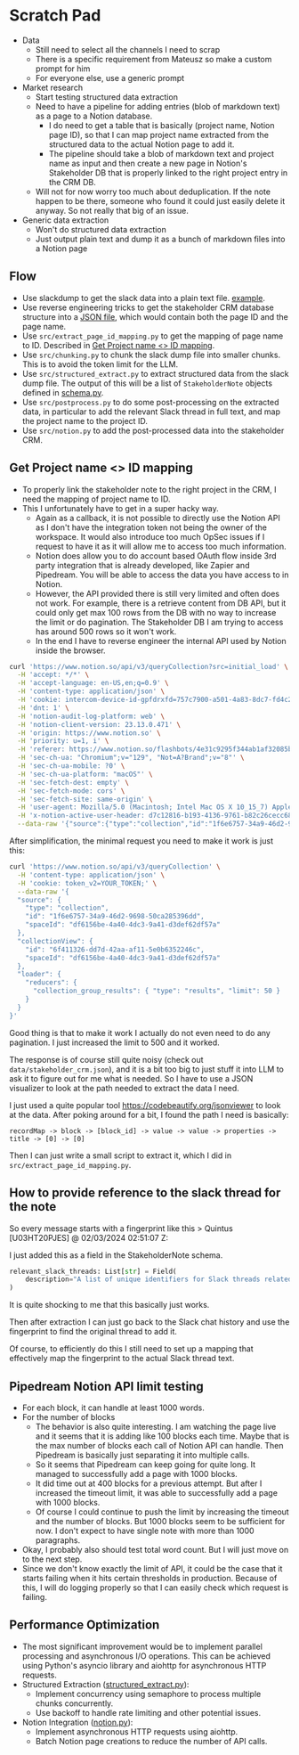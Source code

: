 # Scratch Pad

- Data
  - Still need to select all the channels I need to scrap
  - There is a specific requirement from Mateusz so make a custom prompt for him
  - For everyone else, use a generic prompt
- Market research
  - Start testing structured data extraction
  - Need to have a pipeline for adding entries (blob of markdown text) as a page to a Notion database.
    - I do need to get a table that is basically (project name, Notion page ID), so that I can map project name extracted from the structured data to the actual Notion page to add it.
    - The pipeline should take a blob of markdown text and project name as input and then create a new page in Notion's Stakeholder DB that is properly linked to the right project entry in the CRM DB.
  - Will not for now worry too much about deduplication. If the note happen to be there, someone who found it could just easily delete it anyway. So not really that big of an issue.
- Generic data extraction
  - Won't do structured data extraction
  - Just output plain text and dump it as a bunch of markdown files into a Notion page

## Flow

- Use slackdump to get the slack data into a plain text file. [example](data/C04HSTQAK0S.txt).
- Use reverse engineering tricks to get the stakeholder CRM database structure into a [JSON file](data/stakeholder_crm.json), which would contain both the page ID and the page name.
- Use `src/extract_page_id_mapping.py` to get the mapping of page name to ID. Described in [Get Project name <> ID mapping](#get-project-name--id-mapping).
- Use `src/chunking.py` to chunk the slack dump file into smaller chunks. This is to avoid the token limit for the LLM.
- Use `src/structured_extract.py` to extract structured data from the slack dump file. The output of this will be a list of `StakeholderNote` objects defined in [schema.py](src/schema.py).
- Use `src/postprocess.py` to do some post-processing on the extracted data, in particular to add the relevant Slack thread in full text, and map the project name to the project ID.
- Use `src/notion.py` to add the post-processed data into the stakeholder CRM.

## Get Project name <> ID mapping

- To properly link the stakeholder note to the right project in the CRM, I need the mapping of project name to ID.
- This I unfortunately have to get in a super hacky way.
  - Again as a callback, it is not possible to directly use the Notion API as I don't have the integration token not being the owner of the workspace. It would also introduce too much OpSec issues if I request to have it as it will allow me to access too much information.
  - Notion does allow you to do account based OAuth flow inside 3rd party integration that is already developed, like Zapier and Pipedream. You will be able to access the data you have access to in Notion.
  - However, the API provided there is still very limited and often does not work. For example, there is a retrieve content from DB API, but it could only get max 100 rows from the DB with no way to increase the limit or do pagination. The Stakeholder DB I am trying to access has around 500 rows so it won't work.
  - In the end I have to reverse engineer the internal API used by Notion inside the browser.

```bash
curl 'https://www.notion.so/api/v3/queryCollection?src=initial_load' \
  -H 'accept: */*' \
  -H 'accept-language: en-US,en;q=0.9' \
  -H 'content-type: application/json' \
  -H 'cookie: intercom-device-id-gpfdrxfd=757c7900-a501-4a83-8dc7-fd4c2d98f9b7; notion_browser_id=45ff7b08-258a-46c2-bf82-853a1d8326d1; NEXT_LOCALE=en-US; token_v2=v02%3Auser_token_or_cookies%3AxtWxPm1qEqg5UKpF4YAz8Ww8CDm2FHNFXdWK5j4w9tfbtyZDcQJeR12yHZ50gM414GBiipYHK-K-9rcanFHzPlsQCuwLXEJy7cPSy-ZmxUneUnc6n-3316iJZEgYIa4gYxip; notion_user_id=d7c12816-b193-4136-9761-b82c26cecc68; notion_users=[%22d7c12816-b193-4136-9761-b82c26cecc68%22]; notion_cookie_consent={%22id%22:%2236d95e96-d414-44ab-9ef5-40b275618520%22%2C%22permission%22:{%22necessary%22:true%2C%22targeting%22:true%2C%22preference%22:true%2C%22performance%22:true}%2C%22policy_version%22:%22v9%22}; device_id=0b56d3f0-f854-49d6-b381-130d5f1cd14b; AMP_6745a3116e=JTdCJTIyZGV2aWNlSWQlMjIlM0ElMjJmZWUxMzRlNi1mNjg3LTQ1ODctOTQ4Yi0yZmY4MDc0OGQwNGMlMjIlMkMlMjJ1c2VySWQlMjIlM0ElMjI4MjMwNTAzNC1kMGU4LTRlM2MtODg4Yi01ZTI5MGNmZjdkNmElMjIlMkMlMjJzZXNzaW9uSWQlMjIlM0ExNzA4ODk2NDQ2NTE5JTJDJTIyb3B0T3V0JTIyJTNBZmFsc2UlMkMlMjJsYXN0RXZlbnRUaW1lJTIyJTNBMTcwODg5NjYwNDQwMSUyQyUyMmxhc3RFdmVudElkJTIyJTNBMTIlN0Q=; p_sync_session=%7B%22tokenId%22%3A%22v02%3Async_session%3AbmdSEfN0CiK64qMWSQ5pEAwA1qhrQaAJKAPyrm0vkVzHjVVqYNN5sBAA_rytawc6x84NTSj7Hzrz0404vjk_t8LRxUg0rysd6tQTPZlnYYsvGw12IuXdmlxs8tFnocE1V6n0%22%2C%22userIds%22%3A%5B%22d7c12816-b193-4136-9761-b82c26cecc68%22%5D%7D; amp_af43d4=45ff7b08258a46c2bf82853a1d8326d1.ZDdjMTI4MTZiMTkzNDEzNjk3NjFiODJjMjZjZWNjNjg=..1i86he6cr.1i86he6cr.20.3.23; notion_check_cookie_consent=false; notion_cookie_sync_completed=%7B%22completed%22%3Atrue%2C%22version%22%3A4%7D; __cf_bm=1SoGGssdFP1xtLTnwO_E.KAKTWExc1NuZwcyv9tKKRw-1727701449-1.0.1.1-KvraHJ_MVrHU4MiStYxmtb7Ids1lrs0dsHWB7O.RGYyqcZqShueBAUpcyP.l5VKCBj9Y4NJhRDM_tJyDkpR7_Q; _cfuvid=iLttH1Db9oy12mDjTJnNZw3U1RbQfazNAJuvdOxpMME-1727701449444-0.0.1.1-604800000; amp_unused=45ff7b08258a46c2bf82853a1d8326d1.ZDdjMTI4MTZiMTkzNDEzNjk3NjFiODJjMjZjZWNjNjg=..1i91fh7bv.1i91h1nlm.7e.2.7g; notion_locale=en-US%2Flegacy' \
  -H 'dnt: 1' \
  -H 'notion-audit-log-platform: web' \
  -H 'notion-client-version: 23.13.0.471' \
  -H 'origin: https://www.notion.so' \
  -H 'priority: u=1, i' \
  -H 'referer: https://www.notion.so/flashbots/4e31c9295f344ab1af32085bc62e7c9e?v=6f411326dd7d42aaaf115e0b6352246c' \
  -H 'sec-ch-ua: "Chromium";v="129", "Not=A?Brand";v="8"' \
  -H 'sec-ch-ua-mobile: ?0' \
  -H 'sec-ch-ua-platform: "macOS"' \
  -H 'sec-fetch-dest: empty' \
  -H 'sec-fetch-mode: cors' \
  -H 'sec-fetch-site: same-origin' \
  -H 'user-agent: Mozilla/5.0 (Macintosh; Intel Mac OS X 10_15_7) AppleWebKit/537.36 (KHTML, like Gecko) Chrome/129.0.0.0 Safari/537.36' \
  -H 'x-notion-active-user-header: d7c12816-b193-4136-9761-b82c26cecc68' \
  --data-raw '{"source":{"type":"collection","id":"1f6e6757-34a9-46d2-9698-50ca285396dd","spaceId":"df6156be-4a40-4dc3-9a41-d3def62df57a"},"collectionView":{"id":"6f411326-dd7d-42aa-af11-5e0b6352246c","spaceId":"df6156be-4a40-4dc3-9a41-d3def62df57a"},"loader":{"reducers":{"collection_group_results":{"type":"results","limit":50}},"sort":[],"searchQuery":"","userId":"d7c12816-b193-4136-9761-b82c26cecc68","userTimeZone":"Asia/Kuala_Lumpur"},"aggregationStatus":"stripped"}'
```

After simplification, the minimal request you need to make it work is just this:

```bash
curl 'https://www.notion.so/api/v3/queryCollection' \
  -H 'content-type: application/json' \
  -H 'cookie: token_v2=YOUR_TOKEN;' \
  --data-raw '{
  "source": {
    "type": "collection",
    "id": "1f6e6757-34a9-46d2-9698-50ca285396dd",
    "spaceId": "df6156be-4a40-4dc3-9a41-d3def62df57a"
  },
  "collectionView": {
    "id": "6f411326-dd7d-42aa-af11-5e0b6352246c",
    "spaceId": "df6156be-4a40-4dc3-9a41-d3def62df57a"
  },
  "loader": {
    "reducers": {
      "collection_group_results": { "type": "results", "limit": 50 }
    }
  }
}'
```

Good thing is that to make it work I actually do not even need to do any pagination. I just increased the limit to 500 and it worked.

The response is of course still quite noisy (check out `data/stakeholder_crm.json`), and it is a bit too big to just stuff it into LLM to ask it to figure out for me what is needed. So I have to use a JSON visualizer to look at the path needed to extract the data I need.

I just used a quite popular tool <https://codebeautify.org/jsonviewer> to look at the data. After poking around for a bit, I found the path I need is basically:

`recordMap -> block -> [block_id] -> value -> value -> properties -> title -> [0] -> [0]`

Then I can just write a small script to extract it, which I did in `src/extract_page_id_mapping.py`.

## How to provide reference to the slack thread for the note

So every message starts with a fingerprint like this > Quintus [U03HT20PJES] @ 02/03/2024 02:51:07 Z:

I just added this as a field in the StakeholderNote schema.

```py
relevant_slack_threads: List[str] = Field(
    description="A list of unique identifiers for Slack threads related to this note. Each identifier should be in the format 'Username [UserID] @ Timestamp'. For example: 'Quintus [U03HT20PJES] @ 16/03/2024 14:09:39 Z:'"
)
```

It is quite shocking to me that this basically just works.

Then after extraction I can just go back to the Slack chat history and use the fingerprint to find the original thread to add it.

Of course, to efficiently do this I still need to set up a mapping that effectively map the fingerprint to the actual Slack thread text.

## Pipedream Notion API limit testing

- For each block, it can handle at least 1000 words.
- For the number of blocks
  - The behavior is also quite interesting. I am watching the page live and it seems that it is adding like 100 blocks each time. Maybe that is the max number of blocks each call of Notion API can handle. Then Pipedream is basically just separating it into multiple calls.
  - So it seems that Pipedream can keep going for quite long. It managed to successfully add a page with 1000 blocks.
  - It did time out at 400 blocks for a previous attempt. But after I increased the timeout limit, it was able to successfully add a page with 1000 blocks.
  - Of course I could continue to push the limit by increasing the timeout and the number of blocks. But 1000 blocks seem to be sufficient for now. I don't expect to have single note with more than 1000 paragraphs.
- Okay, I probably also should test total word count. But I will just move on to the next step.
- Since we don't know exactly the limit of API, it could be the case that it starts failing when it hits certain thresholds in production. Because of this, I will do logging properly so that I can easily check which request is failing.

## Performance Optimization

- The most significant improvement would be to implement parallel processing and asynchronous I/O operations. This can be achieved using Python's asyncio library and aiohttp for asynchronous HTTP requests.
- Structured Extraction ([structured_extract.py](src/structured_extract.py)):
  - Implement concurrency using semaphore to process multiple chunks concurrently.
  - Use backoff to handle rate limiting and other potential issues.
- Notion Integration ([notion.py](src/notion.py)):
  - Implement asynchronous HTTP requests using aiohttp.
  - Batch Notion page creations to reduce the number of API calls.
